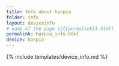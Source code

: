 ```yaml
---
title: Info about harpia
folder: info
layout: deviceinfo
# name of the page (/{{permalink}}.html)
permalink: harpia_info.html
device: harpia
---
```

{% include templates/device_info.md %}
